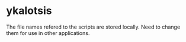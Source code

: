 # ykalotsis

The file names refered to the scripts are stored locally.
Need to change them for use in other applications.
